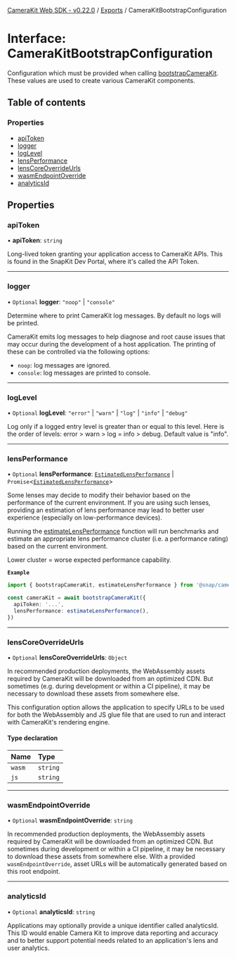 [CameraKit Web SDK - v0.22.0](../README.md) / [Exports](../modules.md) / CameraKitBootstrapConfiguration

# Interface: CameraKitBootstrapConfiguration

Configuration which must be provided when calling [bootstrapCameraKit](../modules.md#bootstrapcamerakit). These values are used to create various
CameraKit components.

## Table of contents

### Properties

- [apiToken](CameraKitBootstrapConfiguration.md#apitoken)
- [logger](CameraKitBootstrapConfiguration.md#logger)
- [logLevel](CameraKitBootstrapConfiguration.md#loglevel)
- [lensPerformance](CameraKitBootstrapConfiguration.md#lensperformance)
- [lensCoreOverrideUrls](CameraKitBootstrapConfiguration.md#lenscoreoverrideurls)
- [wasmEndpointOverride](CameraKitBootstrapConfiguration.md#wasmendpointoverride)
- [analyticsId](CameraKitBootstrapConfiguration.md#analyticsid)

## Properties

### apiToken

• **apiToken**: `string`

Long-lived token granting your application access to CameraKit APIs. This is found in the SnapKit Dev Portal,
where it's called the API Token.

___

### logger

• `Optional` **logger**: ``"noop"`` \| ``"console"``

Determine where to print CameraKit log messages. By default no logs will be printed.

CameraKit emits log messages to help diagnose and root cause issues that may occur during the development of a
host application. The printing of these can be controlled via the following
options:
 - `noop`: log messages are ignored.
 - `console`: log messages are printed to console.

___

### logLevel

• `Optional` **logLevel**: ``"error"`` \| ``"warn"`` \| ``"log"`` \| ``"info"`` \| ``"debug"``

Log only if a logged entry level is greater than or equal to this level. Here is the order of levels:
error > warn > log = info > debug. Default value is "info".

___

### lensPerformance

• `Optional` **lensPerformance**: [`EstimatedLensPerformance`](EstimatedLensPerformance.md) \| `Promise`\<[`EstimatedLensPerformance`](EstimatedLensPerformance.md)\>

Some lenses may decide to modify their behavior based on the performance of the current environment. If you are
using such lenses, providing an estimation of lens performance may lead to better user experience (especially on
low-performance devices).

Running the [estimateLensPerformance](../modules.md#estimatelensperformance) function will run benchmarks and estimate an appropriate lens
performance cluster (i.e. a performance rating) based on the current environment.

Lower cluster = worse expected performance capability.

**`Example`**

```ts
import { bootstrapCameraKit, estimateLensPerformance } from '@snap/camera-kit`

const cameraKit = await bootstrapCameraKit({
  apiToken: '...',
  lensPerformance: estimateLensPerformance(),
})
```

___

### lensCoreOverrideUrls

• `Optional` **lensCoreOverrideUrls**: `Object`

In recommended production deployments, the WebAssembly assets required by CameraKit will be downloaded from an
optimized CDN. But sometimes (e.g. during development or within a CI pipeline), it may be necessary to download
these assets from somewhere else.

This configuration option allows the application to specify URLs to be used for both the WebAssembly and JS glue
file that are used to run and interact with CameraKit's rendering engine.

#### Type declaration

| Name | Type |
| :------ | :------ |
| `wasm` | `string` |
| `js` | `string` |

___

### wasmEndpointOverride

• `Optional` **wasmEndpointOverride**: `string`

In recommended production deployments, the WebAssembly assets required by CameraKit will be downloaded from an
optimized CDN. But sometimes during development or within a CI pipeline, it may be necessary to download these
assets from somewhere else. With a provided `wasmEndpointOverride`, asset URLs will be automatically generated
based on this root endpoint.

___

### analyticsId

• `Optional` **analyticsId**: `string`

Applications may optionally provide a unique identifier called analyticsId. This ID would enable Camera Kit to
improve data reporting and accuracy and to better support potential needs related to an application's lens and
user analytics.

